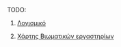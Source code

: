TODO:

1. [Λογισμικό](https://pe86.github.io/linux/Λογισμικό/)

2. [Χάρτης Βιωματικών εργαστηρίων](https://pe86.github.io/linux/LTSP/Βιωματικά_εργαστήρια/#χάρτης-βιωματικών-εργαστηρίων)
